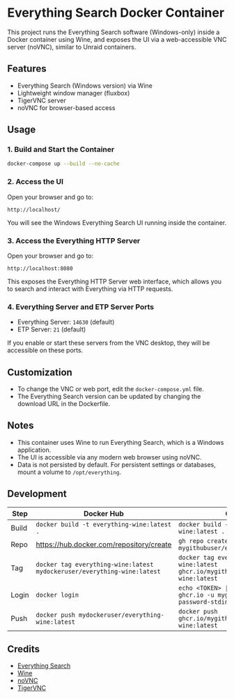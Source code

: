 # Everything Search Docker Container

This project runs the Everything Search software (Windows-only) inside a Docker container using Wine, and exposes the UI via a web-accessible VNC server (noVNC), similar to Unraid containers.

## Features
- Everything Search (Windows version) via Wine
- Lightweight window manager (fluxbox)
- TigerVNC server
- noVNC for browser-based access

## Usage

### 1. Build and Start the Container

```sh
docker-compose up --build --no-cache
```

### 2. Access the UI

Open your browser and go to:

```
http://localhost/
```

You will see the Windows Everything Search UI running inside the container.

### 3. Access the Everything HTTP Server

Open your browser and go to:

```
http://localhost:8080
```

This exposes the Everything HTTP Server web interface, which allows you to search and interact with Everything via HTTP requests.

### 4. Everything Server and ETP Server Ports

- Everything Server: `14630` (default)
- ETP Server: `21` (default)

If you enable or start these servers from the VNC desktop, they will be accessible on these ports.

## Customization
- To change the VNC or web port, edit the `docker-compose.yml` file.
- The Everything Search version can be updated by changing the download URL in the Dockerfile.

## Notes
- This container uses Wine to run Everything Search, which is a Windows application.
- The UI is accessible via any modern web browser using noVNC.
- Data is not persisted by default. For persistent settings or databases, mount a volume to `/opt/everything`.

## Development

| Step  | Docker Hub | GHCR |
|-------|--------------------|--------------|
| Build | `docker build -t everything-wine:latest .` | `docker build -t everything-wine:latest .` |
| Repo | https://hub.docker.com/repository/create | `gh repo create mygithubuser/everything-win` |
| Tag   | `docker tag everything-wine:latest mydockeruser/everything-wine:latest` | `docker tag everything-wine:latest ghcr.io/mygithubuser/everything-wine:latest` |
| Login | `docker login` | `echo <TOKEN> \| docker login ghcr.io -u mygithubuser --password-stdin` |
| Push  | `docker push mydockeruser/everything-wine:latest` | `docker push ghcr.io/mygithubuser/everything-wine:latest` |

## Credits
- [Everything Search](https://www.voidtools.com/)
- [Wine](https://www.winehq.org/)
- [noVNC](https://github.com/novnc/noVNC)
- [TigerVNC](https://tigervnc.org/) 
